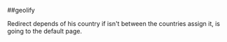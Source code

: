 ##geolify

Redirect depends of his country if isn't between the countries assign it, is going to the default page.

